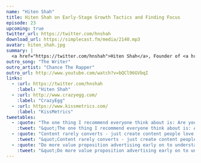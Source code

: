 ```yaml
---
name: "Hiten Shah"
title: Hiten Shah on Early-Stage Growth Tactics and Finding Focus
episode: 23
upcoming: true
twitter_url: https://twitter.com/hnshah
download_url: https://simplecast.fm/media/2140.mp3
avatar: hiten_shah.jpg
summary: |
  <a href="https://twitter.com/hnshah">Hiten Shah</a>, Founder of <a href="http://www.crazyegg.com/">CrazyEgg</a> and <a href="https://www.kissmetrics.com/">KissMetrics</a>, talked about the pros and cons of funding vs. self-funding, and the impact each can have on your focus and early-stage strategy. Hiten also talked about mistakes he sees early-stage companies making time and time again.
outro_song: "The Writer"
outro_artist: "Chance The Rapper"
outro_url: http://www.youtube.com/watch?v=bQCl96GVbqI
links:
  - :url: https://twitter.com/hnshah
    :label: "Hiten Shah"
  - :url: http://www.crazyegg.com/
    :label: "CrazyEgg"
  - :url: https://www.kissmetrics.com/
    :label: "KissMetrics"
tweetables:
  - :quote: "The one thing I recommend everyone think about is: Are you working on the right thing, right now?"
    :tweet: "&quot;The one thing I recommend everyone think about is: Are you working on the right thing, right now?&quot; -@hnshah #wisdom"
  - :quote: "Content rarely converts - just create content people love, and use it to get them into the funnel sooner."
    :tweet: "&quot;Content rarely converts - just create content people love, and use it to get them into the funnel sooner.&quot; -@hnshah"
  - :quote: "Do more value proposition advertising early on to understand and assess the demand for what you’re doing."
    :tweet: "&quot;Do more value proposition advertising early on to understand and assess the demand for what you’re doing.&quot; -@hnshah"
---
```

